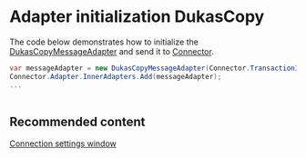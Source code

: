 # Adapter initialization DukasCopy

The code below demonstrates how to initialize the [DukasCopyMessageAdapter](xref:StockSharp.DukasCopy.DukasCopyMessageAdapter) and send it to [Connector](xref:StockSharp.Algo.Connector).

```cs
var messageAdapter = new DukasCopyMessageAdapter(Connector.TransactionIdGenerator);
Connector.Adapter.InnerAdapters.Add(messageAdapter);
...	
							
```

## Recommended content

[Connection settings window](API_UI_ConnectorWindow.md)
